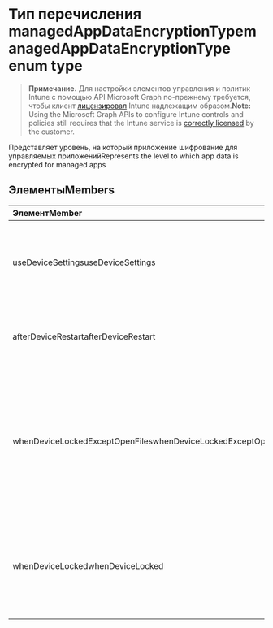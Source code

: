# <a name="managedappdataencryptiontype-enum-type"></a><span data-ttu-id="3325d-101">Тип перечисления managedAppDataEncryptionType</span><span class="sxs-lookup"><span data-stu-id="3325d-101">managedAppDataEncryptionType enum type</span></span>

> <span data-ttu-id="3325d-102">**Примечание.** Для настройки элементов управления и политик Intune с помощью API Microsoft Graph по-прежнему требуется, чтобы клиент [лицензировал](https://go.microsoft.com/fwlink/?linkid=839381) Intune надлежащим образом.</span><span class="sxs-lookup"><span data-stu-id="3325d-102">**Note:** Using the Microsoft Graph APIs to configure Intune controls and policies still requires that the Intune service is [correctly licensed](https://go.microsoft.com/fwlink/?linkid=839381) by the customer.</span></span>

<span data-ttu-id="3325d-103">Представляет уровень, на который приложение шифрование для управляемых приложений</span><span class="sxs-lookup"><span data-stu-id="3325d-103">Represents the level to which app data is encrypted for managed apps</span></span>
## <a name="members"></a><span data-ttu-id="3325d-104">Элементы</span><span class="sxs-lookup"><span data-stu-id="3325d-104">Members</span></span>
|<span data-ttu-id="3325d-105">Элемент</span><span class="sxs-lookup"><span data-stu-id="3325d-105">Member</span></span>|<span data-ttu-id="3325d-106">Значение</span><span class="sxs-lookup"><span data-stu-id="3325d-106">Value</span></span>|<span data-ttu-id="3325d-107">Описание</span><span class="sxs-lookup"><span data-stu-id="3325d-107">Description</span></span>|
|:---|:---|:---|
|<span data-ttu-id="3325d-108">useDeviceSettings</span><span class="sxs-lookup"><span data-stu-id="3325d-108">useDeviceSettings</span></span>|<span data-ttu-id="3325d-109">0</span><span class="sxs-lookup"><span data-stu-id="3325d-109">0</span></span>|<span data-ttu-id="3325d-110">Приложение шифрование на основе параметров по умолчанию на устройстве.</span><span class="sxs-lookup"><span data-stu-id="3325d-110">App data is encrypted based on the default settings on the device.</span></span>|
|<span data-ttu-id="3325d-111">afterDeviceRestart</span><span class="sxs-lookup"><span data-stu-id="3325d-111">afterDeviceRestart</span></span>|<span data-ttu-id="3325d-112">1</span><span class="sxs-lookup"><span data-stu-id="3325d-112">1</span></span>|<span data-ttu-id="3325d-113">Приложение шифрование при перезапуске устройства.</span><span class="sxs-lookup"><span data-stu-id="3325d-113">App data is encrypted when the device is restarted.</span></span>|
|<span data-ttu-id="3325d-114">whenDeviceLockedExceptOpenFiles</span><span class="sxs-lookup"><span data-stu-id="3325d-114">whenDeviceLockedExceptOpenFiles</span></span>|<span data-ttu-id="3325d-115">2</span><span class="sxs-lookup"><span data-stu-id="3325d-115">2</span></span>|<span data-ttu-id="3325d-116">Данные приложения, связанные с этой политикой шифруются при заблокированном устройство, за исключением данных в файлах, открытых</span><span class="sxs-lookup"><span data-stu-id="3325d-116">App data associated with this policy is encrypted when the device is locked, except data in files that are open</span></span>|
|<span data-ttu-id="3325d-117">whenDeviceLocked</span><span class="sxs-lookup"><span data-stu-id="3325d-117">whenDeviceLocked</span></span>|<span data-ttu-id="3325d-118">3</span><span class="sxs-lookup"><span data-stu-id="3325d-118">3</span></span>|<span data-ttu-id="3325d-119">Данные приложения, связанные с этой политикой шифруются при заблокированном устройство</span><span class="sxs-lookup"><span data-stu-id="3325d-119">App data associated with this policy is encrypted when the device is locked</span></span>|



